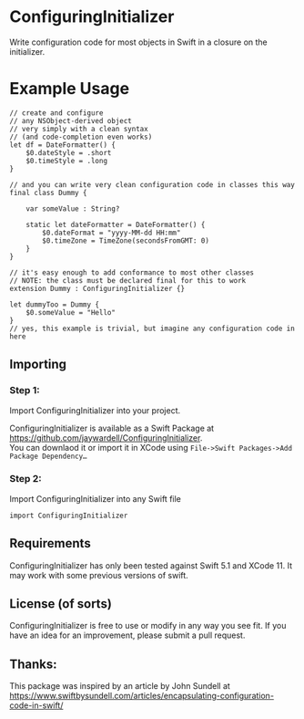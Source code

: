 # ConfiguringInitializer

Write configuration code for most objects in Swift in a closure on the initializer.

# Example Usage

    // create and configure
    // any NSObject-derived object
    // very simply with a clean syntax
    // (and code-completion even works)
    let df = DateFormatter() {
        $0.dateStyle = .short
        $0.timeStyle = .long
    }

    // and you can write very clean configuration code in classes this way
    final class Dummy {
            
        var someValue : String?
        
        static let dateFormatter = DateFormatter() {
            $0.dateFormat = "yyyy-MM-dd HH:mm"
            $0.timeZone = TimeZone(secondsFromGMT: 0)
        }
    }

    // it's easy enough to add conformance to most other classes
    // NOTE: the class must be declared final for this to work
    extension Dummy : ConfiguringInitializer {}

    let dummyToo = Dummy {
        $0.someValue = "Hello"
    }
    // yes, this example is trivial, but imagine any configuration code in here


## Importing

### Step 1:

Import ConfiguringInitializer into your project.

ConfiguringInitializer is available as a Swift Package at https://github.com/jaywardell/ConfiguringInitializer.  
You can downlaod it or import it in XCode using `File->Swift Packages->Add Package Dependency…`

### Step 2:

Import ConfiguringInitializer into any Swift file

    import ConfiguringInitializer

## Requirements
ConfiguringInitializer has only been tested against Swift 5.1 and XCode 11.  It may work with some previous versions of swift.

## License (of sorts)
ConfiguringInitializer is free to use or modify in any way you see fit.  If you have an idea for an improvement, please submit a pull request.

## Thanks:
This package was inspired by an article by John Sundell at https://www.swiftbysundell.com/articles/encapsulating-configuration-code-in-swift/
